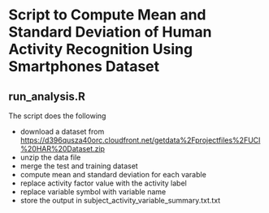 # Script to Compute Mean and Standard Deviation of Human Activity Recognition Using Smartphones Dataset

## run_analysis.R

The script does the following
* download a dataset from https://d396qusza40orc.cloudfront.net/getdata%2Fprojectfiles%2FUCI%20HAR%20Dataset.zip
* unzip the data file
* merge the test and training dataset
* compute mean and standard deviation for each varable
* replace activity factor value with the activity label
* replace variable symbol with variable name
* store the output in subject_activity_variable_summary.txt.txt

